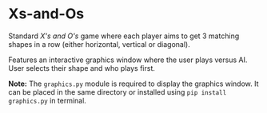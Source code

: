 # Xs-and-Os

Standard *X's and O's* game where each player aims to get 3 matching shapes in a row (either horizontal, vertical or diagonal).

Features an interactive graphics window where the user plays versus AI. User selects their shape and who plays first.

**Note:** The ``graphics.py`` module is required to display the graphics window.
It can be placed in the same directory or installed using ``pip install graphics.py`` in terminal.
